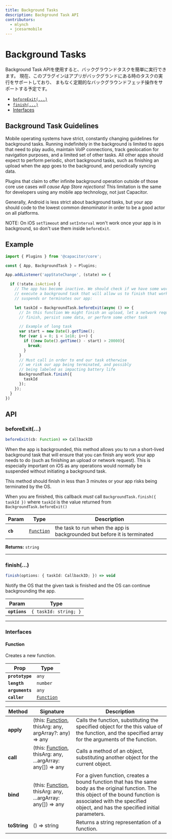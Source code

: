 ```yaml
---
title: Background Tasks
description: Background Task API
contributors:
  - mlynch
  - jcesarmobile
---
```


<plugin-platforms platforms="ios,android"></plugin-platforms>

# Background Tasks

Background Task APIを使用すると、バックグラウンドタスクを簡単に実行できます。
現在、このプラグインはアプリがバックグランドにある時のタスクの実行をサポートしており、
まもなく定期的なバックグラウンドフェッチ操作をサポートする予定です。

<docgen-index>

* [`beforeExit(...)`](#beforeexit)
* [`finish(...)`](#finish)
* [Interfaces](#interfaces)

</docgen-index>

## Background Task Guidelines

Mobile operating systems have strict, constantly changing guidelines for background tasks. Running
indefinitely in the background is limited to apps that need to play audio, maintain VoIP connections,
track geolocation for navigation purposes, and a limited set of other tasks. All other apps should
expect to perform periodic, short background tasks, such as finishing an upload when the app goes to the
background, and periodically syncing data.

Plugins that claim to offer infinite background operation outside of those core use cases _will cause App Store rejections_! This limitation is the same for developers using any mobile app technology, not just Capacitor.

Generally, Android is less strict about background tasks, but your app should code to the lowest common denominator
in order to be a good actor on all platforms.

NOTE: On iOS `setTimeout` and `setInterval` won't work once your app is in background, so don't use them inside `beforeExit`.

## Example

```typescript
import { Plugins } from '@capacitor/core';

const { App, BackgroundTask } = Plugins;

App.addListener('appStateChange', (state) => {

  if (!state.isActive) {
    // The app has become inactive. We should check if we have some work left to do, and, if so,
    // execute a background task that will allow us to finish that work before the OS
    // suspends or terminates our app:

    let taskId = BackgroundTask.beforeExit(async () => {
      // In this function We might finish an upload, let a network request
      // finish, persist some data, or perform some other task

      // Example of long task
      var start = new Date().getTime();
      for (var i = 0; i < 1e18; i++) {
        if ((new Date().getTime() - start) > 20000){
          break;
        }
      }
      // Must call in order to end our task otherwise
      // we risk our app being terminated, and possibly
      // being labeled as impacting battery life
      BackgroundTask.finish({
        taskId
      });
    });
  }
})
```

## API

<docgen-api>
<!--Update the source file JSDoc comments and rerun docgen to update the docs below-->

### beforeExit(...)

```typescript
beforeExit(cb: Function) => CallbackID
```

When the app is backgrounded, this method allows you to run a short-lived
background task that will ensure that you
can finish any work your app needs to do (such as finishing an upload
or network request). This is especially important on iOS as any operations
would normally be suspended without initiating a background task.

This method should finish in less than 3 minutes or your app risks
being terminated by the OS.

When you are finished, this callback _must_ call `BackgroundTask.finish({ taskId })`
where `taskId` is the value returned from `BackgroundTask.beforeExit()`

| Param    | Type                                          | Description                                                              |
| -------- | --------------------------------------------- | ------------------------------------------------------------------------ |
| **`cb`** | <code><a href="#function">Function</a></code> | the task to run when the app is backgrounded but before it is terminated |

**Returns:** <code>string</code>

--------------------


### finish(...)

```typescript
finish(options: { taskId: CallbackID; }) => void
```

Notify the OS that the given task is finished and the OS can continue
backgrounding the app.

| Param         | Type                             |
| ------------- | -------------------------------- |
| **`options`** | <code>{ taskId: string; }</code> |

--------------------


### Interfaces


#### Function

Creates a new function.

| Prop            | Type                                          |
| --------------- | --------------------------------------------- |
| **`prototype`** | <code>any</code>                              |
| **`length`**    | <code>number</code>                           |
| **`arguments`** | <code>any</code>                              |
| **`caller`**    | <code><a href="#function">Function</a></code> |

| Method       | Signature                                                                            | Description                                                                                                                                                                                                              |
| ------------ | ------------------------------------------------------------------------------------ | ------------------------------------------------------------------------------------------------------------------------------------------------------------------------------------------------------------------------ |
| **apply**    | (this: <a href="#function">Function</a>, thisArg: any, argArray?: any) =&gt; any     | Calls the function, substituting the specified object for the this value of the function, and the specified array for the arguments of the function.                                                                     |
| **call**     | (this: <a href="#function">Function</a>, thisArg: any, ...argArray: any[]) =&gt; any | Calls a method of an object, substituting another object for the current object.                                                                                                                                         |
| **bind**     | (this: <a href="#function">Function</a>, thisArg: any, ...argArray: any[]) =&gt; any | For a given function, creates a bound function that has the same body as the original function. The this object of the bound function is associated with the specified object, and has the specified initial parameters. |
| **toString** | () =&gt; string                                                                      | Returns a string representation of a function.                                                                                                                                                                           |

</docgen-api>

